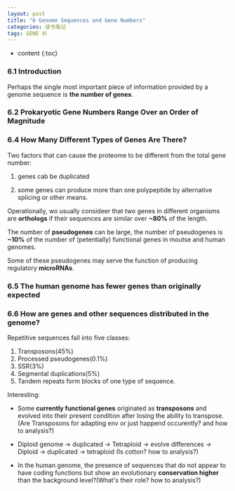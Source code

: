 ```yaml
---
layout: post
title: "6 Genome Sequences and Gene Numbers"
categories: 读书笔记
tags: GENE Ⅺ
---
```


* content
{:toc}


### 6.1 Introduction

Perhaps the single most important piece of information provided by a genome sequence is **the number of genes**.

### 6.2 Prokaryotic Gene Numbers Range Over an Order of Magnitude 

### 6.4 How Many Different Types of Genes Are There?

Two factors that can cause the proteome to be different from the total gene number:

1. genes cab be duplicated

2. some genes can produce more than one polypeptide by alternative splicing or other means.

Operationally, wo usually consideer that two genes in different organisms are **orthologs** if their sequences are similar over **~80%** of the length.

The number of **pseudogenes** can be large, the number of pseudogenes is **~10%** of the number of (petentially) functional genes in moutse and human genomes.

Some of these pseudogenes may serve the function of producing regulatory **microRNAs**.

### 6.5 The human genome has fewer genes than originally expected 

### 6.6 How are genes and other sequences distributed in the genome?

Repetitive sequences fall into five classes:
  1. Transposons(45%)
  2. Processed pseudogenes(0.1%)
  3. SSR(3%)
  4. Segmental duplications(5%)
  5. Tandem repeats form blocks of one type of sequence.

Interesting:

- Some **currently functional genes** originated as **transposons** and evolved into their present condition after losing the ability to transpose.(Are Transposons for adapting env or just happend occurently? and how to analysis?)

- Diploid genome -> duplicated -> Tetraploid -> evolve differences -> Diploid -> duplicated -> tetraploid (Is cotton? how to analysis?)

- In the human genome, the presence of sequences that do not appear to have coding functions but show an evolutionary **conservation higher** than the background level?(What's their role? how to analysis?)

